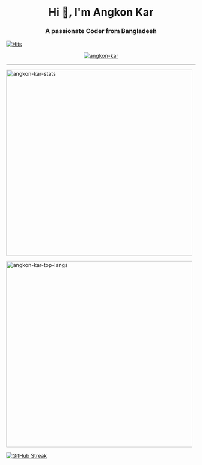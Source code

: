 <h1 align="center">Hi 👋, I'm Angkon Kar</h1>
<h3 align="center">A passionate Coder from Bangladesh</h3>

[![Hits](https://u8views.com/api/v1/github/profiles/63663261/views/day-week-month-total-count.svg)](https://u8views.com/github/Angkon-kar)

<p align="center">
  <a href="https://github.com/ryo-ma/github-profile-trophy">
    <img src="https://trophygh.kolioaris.xyz/?username=angkon-kar&rank=-?" alt="angkon-kar" />
  </a>
</p>

---

<p align="left"><img src="https://github-readme-stats-delta-snowy-48.vercel.app/api?username=angkon-kar&show_icons=true&locale=en&theme=dark" alt="angkon-kar-stats" width="495" /></p>
<p align="left"><img src="https://github-readme-stats-delta-snowy-48.vercel.app/api/top-langs?username=angkon-kar&show_icons=true&locale=en&layout=compact&theme=dark" alt="angkon-kar-top-langs" width="495" /></p>
<p><a href="https://git.io/streak-stats">
  <img src="https://github-readme-streak-stats-on0nbv2r8-angkon-kars-projects.vercel.app/demo/?user=angkon-kar&theme=dark" alt="GitHub Streak" />
</a></p>
